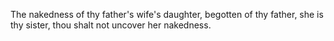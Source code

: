 The nakedness of thy father's wife's daughter, begotten of thy father, she is thy sister, thou shalt not uncover her nakedness.
